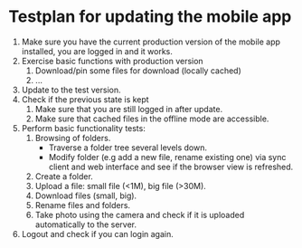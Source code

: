 # Testplan for updating the mobile app

1. Make sure you have the current production version of the mobile app installed, you are logged in and it works. 
2. Exercise basic functions with production version
   1. Download/pin some files for download (locally cached)
   2. ...
3. Update to the test version.
5. Check if the previous state is kept
   1. Make sure that you are still logged in after update.
   2. Make sure that cached files in the offline mode are accessible.
6. Perform basic functionality tests:
   1. Browsing of folders. 
      - Traverse a folder tree several levels down.
      - Modify folder (e.g add a new file, rename existing one) via sync client and web interface and see if the browser view is refreshed.
   2. Create a folder.
   3. Upload a file: small file (<1M), big file (>30M).
   4. Download files (small, big).
   5. Rename files and folders.
   6. Take photo using the camera and check if it is uploaded automatically to the server.
7. Logout and check if you can login again.
  
